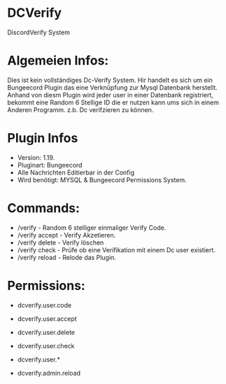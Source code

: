 # DCVerify
DiscordVerify System
# Algemeien Infos: 

Dies ist kein vollständiges Dc-Verify System. Hir handelt es sich um ein Bungeecord Plugin das eine Verknüpfung zur Mysql Datenbank herstellt. Anhand von diesm Plugin wird jeder user in einer Datenbank registriert, bekommt eine Random 6 Stellige ID die er nutzen kann ums sich in einem Anderen Programm. z.b. Dc verifzieren zu können. 

# Plugin Infos
- Version: 1.19.
- Pluginart: Bungeecord
- Alle Nachrichten Editierbar in der Config
- Wird benötigt: MYSQL & Bungeecord Permissions System. 

# Commands:
- /verify - Random 6 stelliger einmaliger Verify Code. 
- /verify accept - Verify Akzetieren.
- /verify delete - Verify löschen 
- /verify check - Prüfe ob eine Verifikation mit einem Dc user existiert.
- /verify reload - Relode das Plugin. 

# Permissions:
- dcverify.user.code
- dcverify.user.accept 
- dcverify.user.delete 
- dcverify.user.check
- dcverify.user.*

- dcverify.admin.reload

